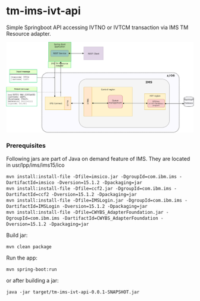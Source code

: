 # tm-ims-ivt-api
Simple Springboot API accessing IVTNO or IVTCM transaction via IMS TM Resource adapter.


![springboot_app_ivtno.png](springboot_app_ivtno.png?raw=true)

### Prerequisites
Following jars are part of Java on demand feature of IMS. They are located in usr/lpp/ims/ims15/ico 
```
mvn install:install-file -Dfile=imsico.jar -DgroupId=com.ibm.ims -DartifactId=imsico -Dversion=15.1.2 -Dpackaging=jar
mvn install:install-file -Dfile=ccf2.jar -DgroupId=com.ibm.ims -DartifactId=ccf2 -Dversion=15.1.2 -Dpackaging=jar
mvn install:install-file -Dfile=IMSLogin.jar -DgroupId=com.ibm.ims -DartifactId=IMSLogin -Dversion=15.1.2 -Dpackaging=jar
mvn install:install-file -Dfile=CWYBS_AdapterFoundation.jar -DgroupId=com.ibm.ims -DartifactId=CWYBS_AdapterFoundation -Dversion=15.1.2 -Dpackaging=jar
```

Build jar:
```
mvn clean package
```

Run the app:  
```
mvn spring-boot:run 
```
or after building a jar:  
```
java -jar target/tm-ims-ivt-api-0.0.1-SNAPSHOT.jar 
```
